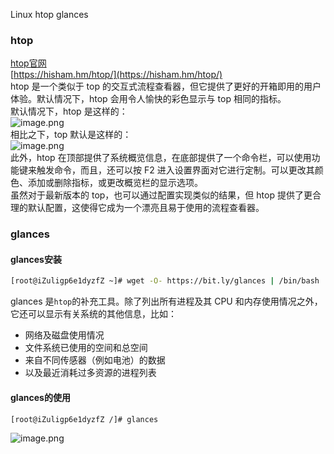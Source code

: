 Linux htop glances 
<a name="IZJmf"></a>
### htop
[htop官网](https://hisham.hm/htop/)<br />[https://hisham.hm/htop/](https://hisham.hm/htop/)<br />htop 是一个类似于 top 的交互式流程查看器，但它提供了更好的开箱即用的用户体验。默认情况下，htop 会用令人愉快的彩色显示与 top 相同的指标。<br />默认情况下，htop 是这样的：<br />![image.png](https://cdn.nlark.com/yuque/0/2020/png/396745/1596442277232-447c5a16-d6ff-4951-b09f-6d5644406b07.png#align=left&display=inline&height=583&originHeight=1750&originWidth=3323&size=2183024&status=done&style=none&width=1107.6666666666667)<br />相比之下，top 默认是这样的：<br />![image.png](https://cdn.nlark.com/yuque/0/2020/png/396745/1596442299443-d064054a-d314-4f49-b2e0-c61e07a23ef6.png#align=left&display=inline&height=583&originHeight=1750&originWidth=3323&size=2098267&status=done&style=none&width=1107.6666666666667)<br />此外，htop 在顶部提供了系统概览信息，在底部提供了一个命令栏，可以使用功能键来触发命令，而且，还可以按 F2 进入设置界面对它进行定制。可以更改其颜色、添加或删除指标，或更改概览栏的显示选项。<br />虽然对于最新版本的 top，也可以通过配置实现类似的结果，但 htop 提供了更合理的默认配置，这使得它成为一个漂亮且易于使用的流程查看器。
<a name="NJXwa"></a>
### glances
<a name="hBrud"></a>
####  glances安装
```bash
[root@iZuligp6e1dyzfZ ~]# wget -O- https://bit.ly/glances | /bin/bash
```
glances 是`htop`的补充工具。除了列出所有进程及其 CPU 和内存使用情况之外，它还可以显示有关系统的其他信息，比如：

- 网络及磁盘使用情况<br />
- 文件系统已使用的空间和总空间<br />
- 来自不同传感器（例如电池）的数据<br />
- 以及最近消耗过多资源的进程列表
<a name="X9fOk"></a>
#### glances的使用
```bash
[root@iZuligp6e1dyzfZ /]# glances
```
![image.png](https://cdn.nlark.com/yuque/0/2020/png/396745/1596442835310-81ac20b8-27b9-42ff-bfb1-9388c71d6a33.png#align=left&display=inline&height=583&originHeight=1750&originWidth=3323&size=2238223&status=done&style=none&width=1107.6666666666667)
